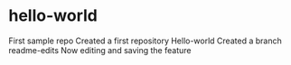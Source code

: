 # hello-world
First sample repo
Created a first repository Hello-world
Created a branch readme-edits
Now editing and saving the feature
